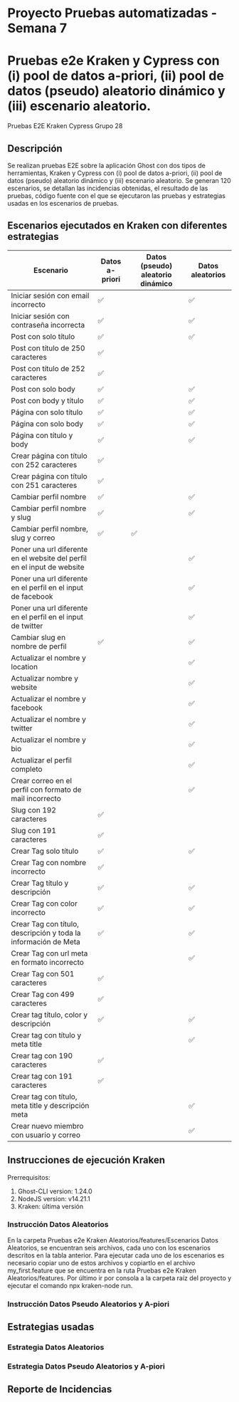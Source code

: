 # Proyecto Pruebas automatizadas - Semana 7

# Pruebas e2e Kraken y Cypress con (i) pool de datos a-priori, (ii) pool de datos (pseudo) aleatorio dinámico y (iii) escenario aleatorio.

Pruebas E2E Kraken Cypress Grupo 28

## Descripción

Se realizan pruebas E2E sobre la aplicación Ghost con dos tipos de herramientas, Kraken y Cypress con (i) pool de datos a-priori, (ii) pool de datos (pseudo) aleatorio dinámico y (iii) escenario aleatorio.  Se generan 120 escenarios, se detallan las incidencias obtenidas, el resultado de las pruebas, código fuente con el que se ejecutaron las pruebas y  estrategias usadas en los escenarios de pruebas.

## Escenarios ejecutados en Kraken con diferentes estrategias

| Escenario | Datos a-priori | Datos (pseudo) aleatorio dinámico | Datos aleatorios | 
| --- | --- | --- | --- |
| Iniciar sesión con email incorrecto | :white_check_mark:| | :white_check_mark:|
| Iniciar sesión con contraseña incorrecta | :white_check_mark:| | :white_check_mark:|
| Post con solo título | :white_check_mark:| | :white_check_mark:|
| Post con título de 250 caracteres | :white_check_mark:| | |
| Post con título de 252 caracteres | :white_check_mark:| | |
| Post con solo body | :white_check_mark:| | :white_check_mark:|
| Post con body y título | :white_check_mark:| | :white_check_mark:|
| Página con solo título | :white_check_mark:| | :white_check_mark:|
| Página con solo body | :white_check_mark:| | :white_check_mark:|
| Página con título y body | :white_check_mark:| | :white_check_mark:|
| Crear página con título con 252  caracteres | :white_check_mark:| | |
| Crear página con título con 251  caracteres | :white_check_mark:| | |
| Cambiar perfil nombre | :white_check_mark:| | :white_check_mark:|
| Cambiar perfil nombre y slug | :white_check_mark:| | :white_check_mark:|
| Cambiar perfil nombre, slug y correo | :white_check_mark:| :white_check_mark:| |
| Poner una url diferente en el website del perfil en el input de website | | | :white_check_mark:|
| Poner una url diferente en el perfil en el input de facebook | | | :white_check_mark:|
| Poner una url diferente en el perfil en el input de twitter | | | :white_check_mark:|
| Cambiar slug en nombre de perfil | :white_check_mark:| | :white_check_mark:|
| Actualizar el nombre y location | | | :white_check_mark:|
| Actualizar nombre y website | | | :white_check_mark:|
| Actualizar el nombre y facebook | | | :white_check_mark:|
| Actualizar el nombre y twitter | | | :white_check_mark:|
| Actualizar el nombre y bio | | | :white_check_mark:|
| Actualizar el perfil completo | | | :white_check_mark:|
| Crear correo en el perfil con formato de mail incorrecto | | | :white_check_mark:|
| Slug con 192 caracteres | :white_check_mark:| | |
| Slug con 191 caracteres | :white_check_mark:| | |
| Crear Tag solo título | :white_check_mark:| | :white_check_mark:|
| Crear Tag con nombre incorrecto | :white_check_mark:| | |
| Crear Tag título y descripción | :white_check_mark:| | :white_check_mark:|
| Crear Tag con color incorrecto | :white_check_mark:| | :white_check_mark:|
| Crear Tag con título, descripción y toda la información de Meta | :white_check_mark:| | :white_check_mark:|
| Crear Tag con url meta en formato incorrecto | | | :white_check_mark:|
| Crear Tag con 501 caracteres | :white_check_mark:| | |
| Crear Tag con 499 caracteres | :white_check_mark:| | |
| Crear tag título, color y descripción | :white_check_mark:| | :white_check_mark:|
| Crear tag con título y meta title | | | :white_check_mark:|
| Crear tag con 190 caracteres | :white_check_mark:| | |
| Crear tag con 191 caracteres | :white_check_mark:| | |
| Crear tag con título, meta title y descripción meta | | | :white_check_mark:|
| Crear nuevo miembro con usuario y correo | | | :white_check_mark:|

## Instrucciones de ejecución Kraken

Prerrequisitos:
 1. Ghost-CLI version: 1.24.0
 2. NodeJS version: v14.21.1
 3. Kraken: última versión

### Instrucción Datos Aleatorios
 
En la carpeta Pruebas e2e Kraken Aleatorios/features/Escenarios Datos Aleatorios, se encuentran seis archivos, cada uno con los escenarios descritos en la tabla anterior. Para ejecutar cada uno de los escenarios es necesario copiar uno de estos archivos y copiartlo en el archivo my_first.feature que se encuentra en la ruta Pruebas e2e Kraken Aleatorios/features. Por último ir por consola a la carpeta raíz del proyecto y ejecutar el comando npx kraken-node run.

### Instrucción Datos Pseudo Aleatorios y A-piori

## Estrategias usadas

### Estrategia Datos Aleatorios

### Estrategia Datos Pseudo Aleatorios y A-piori

## Reporte de Incidencias



